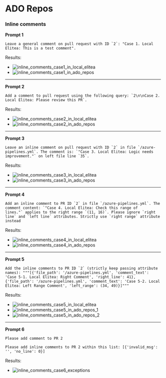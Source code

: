 # ADO Repos

### Inline comments

**Prompt 1**
```
Leave a general comment on pull request with ID `2`: "Case 1. Local Elitea: This is a test comment".
```
Results:
- ![inline_comments_case1_in_local_elitea](./images/ic_case1_sdk.jpg)
- ![inline_comments_case1_in_ado_repos](./images/ic_case1_result.jpg)

---
**Prompt 2**

```
Add a comment to pull request using the following query: `2\n\nCase 2. Local Elitea: Please review this PR`.
```
Results:
- ![inline_comments_case2_in_local_elitea](./images/ic_case2_sdk.jpg)
- ![inline_comments_case2_in_ado_repos](./images/ic_case2_result.jpg)

---
**Prompt 3**
```
Leave an inline comment on pull request with ID `2` in file `/azure-pipelines.yml`. The comment is: `"Case 3. Local Elitea: Logic needs improvement."` on left file line `35`.
```
Results:
- ![inline_comments_case3_in_local_elitea](./images/ic_case3_sdk.jpg)
- ![inline_comments_case3_in_ado_repos](./images/ic_case3_result.jpg)

---
**Prompt 4**

```
Add an inline comment to PR ID `2` in file `/azure-pipelines.yml`. The comment content: `"Case 4. Local Elitea: Check this range of lines."` applies to the right range `(11, 16)`. Please ignore `right line` and `left line` attributes. Strictly use `right range` attribute instead
```
Results:
- ![inline_comments_case4_in_local_elitea](./images/ic_case4_sdk.jpg)
- ![inline_comments_case4_in_ado_repos](./images/ic_case4_result.jpg)

---
**Prompt 5**

```
Add the inline comments to PR ID `2` (strictly keep passing attribute names): """[{'file_path': '/azure-pipelines.yml', 'comment_text': 'Case 5-1. Local Elitea: Right Comment', 'right_line': 41}, {'file_path': '/azure-pipelines.yml', 'comment_text': 'Case 5-2. Local Elitea: Left Range Comment', 'left_range': (34, 49)}]"""
```
Results:
- ![inline_comments_case5_in_local_elitea](./images/ic_case5_sdk.jpg)
- ![inline_comments_case5_in_ado_repos_1](./images/ic_case5_result_1.jpg)
- ![inline_comments_case5_in_ado_repos_2](./images/ic_case5_result_2.jpg)

---
**Prompt 6**

```
Please add comment to PR 2
```

```
Please add inline comments to PR 2 within this list: [{'invalid_msg': '', 'no_line': 0}]
```
Results:
- ![inline_comments_case6_exceptions](./images/ic_case6_exceptions.jpg)